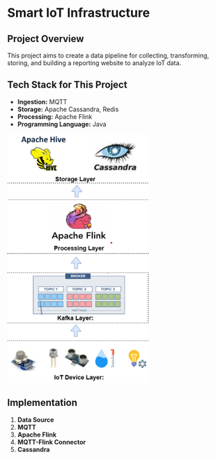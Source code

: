 # Smart IoT Infrastructure

## Project Overview
This project aims to create a data pipeline for collecting, transforming, storing, and building a reporting website to analyze IoT data.

## Tech Stack for This Project
- **Ingestion:** MQTT
- **Storage:** Apache Cassandra, Redis
- **Processing:** Apache Flink
- **Programming Language:** Java

![Data Pipeline](Images\datapipeline.png)

## Implementation
1. **Data Source**
2. **MQTT**
3. **Apache Flink**
4. **MQTT-Flink Connector**
5. **Cassandra**
